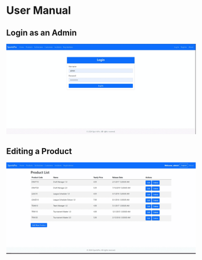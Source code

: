 # User Manual

## Login as an Admin
![Login](https://github.com/XINEXPORT/SportsPro/blob/main/SportsPro/docs/instructional-gifs/Login.gif)

## Editing a Product
![Editing a Product](https://github.com/XINEXPORT/SportsPro/blob/main/SportsPro/docs/instructional-gifs/ProductEdit.gif)

